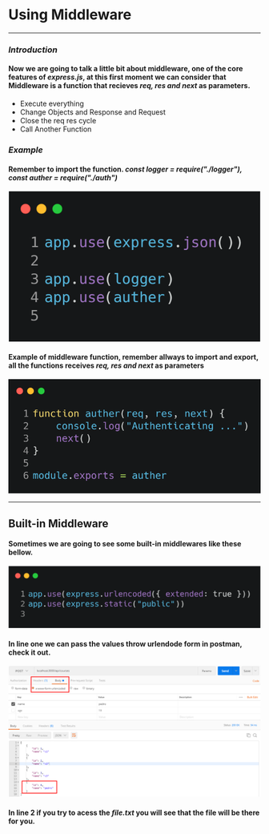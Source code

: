 # Using Middleware
-----
### *Introduction*

#### Now we are going to talk a little bit about middleware, one of the core features of *express.js*, at this first moment we can consider that Middleware is a function that recieves *req, res and next* as parameters.

* Execute everything
* Change Objects and Response and Request
* Close the req res cycle
* Call Another Function

### *Example*
#### Remember to import the function. *const logger = require("./logger"), const auther = require("./auth")*
![ExampleUsingMiddleware](index-2d2ebbe1e1.png)

#### Example of middleware function, remember allways to import and export, all the functions receives *req, res and next* as parameters

![FunctionMiddleware](auth-3646ff56f1.png)

-----

## Built-in Middleware

#### Sometimes we are going to see some built-in middlewares like these bellow.

![BuiltinMiddleware](index-1b4aacb4ac.png)

#### In line one we can pass the values throw urlendode form in postman, check it out.

![UrlEncoded](urlencoded.png)

#### In line 2 if you try to acess the *file.txt* you will see that the file will be there for you.